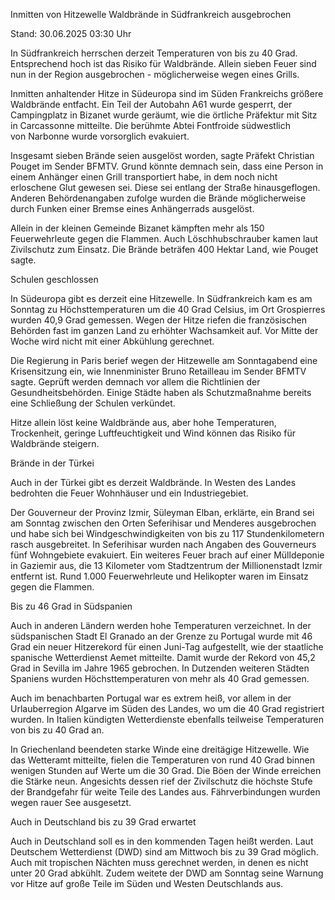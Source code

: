
Inmitten von Hitzewelle
Waldbrände in Südfrankreich ausgebrochen


Stand: 30.06.2025 03:30 Uhr


In Südfrankreich herrschen derzeit Temperaturen von bis zu 40 Grad. Entsprechend hoch ist das Risiko für Waldbrände. Allein sieben Feuer sind nun in der Region ausgebrochen - möglicherweise wegen eines Grills.



Inmitten anhaltender Hitze in Südeuropa sind im Süden Frankreichs größere Waldbrände entfacht. Ein Teil der Autobahn A61 wurde gesperrt, der Campingplatz in Bizanet wurde geräumt, wie die örtliche Präfektur mit Sitz in Carcassonne mitteilte. Die berühmte Abtei Fontfroide südwestlich von Narbonne wurde vorsorglich evakuiert.


Insgesamt sieben Brände seien ausgelöst worden, sagte Präfekt Christian Pouget im Sender BFMTV. Grund könnte demnach sein, dass eine Person in einem Anhänger einen Grill transportiert habe, in dem noch nicht erloschene Glut gewesen sei. Diese sei entlang der Straße hinausgeflogen. Anderen Behördenangaben zufolge wurden die Brände möglicherweise durch Funken einer Bremse eines Anhängerrads ausgelöst.


Allein in der kleinen Gemeinde Bizanet kämpften mehr als 150 Feuerwehrleute gegen die Flammen. Auch Löschhubschrauber kamen laut Zivilschutz zum Einsatz. Die Brände beträfen 400 Hektar Land, wie Pouget sagte.

Schulen geschlossen


In Südeuropa gibt es derzeit eine Hitzewelle. In Südfrankreich kam es am Sonntag zu Höchsttemperaturen um die 40 Grad Celsius, im Ort Grospierres wurden 40,9 Grad gemessen. Wegen der Hitze riefen die französischen Behörden fast im ganzen Land zu erhöhter Wachsamkeit auf. Vor Mitte der Woche wird nicht mit einer Abkühlung gerechnet.


Die Regierung in Paris berief wegen der Hitzewelle am Sonntagabend eine Krisensitzung ein, wie Innenminister Bruno Retailleau im Sender BFMTV sagte. Geprüft werden demnach vor allem die Richtlinien der Gesundheitsbehörden. Einige Städte haben als Schutzmaßnahme bereits eine Schließung der Schulen verkündet.


Hitze allein löst keine Waldbrände aus, aber hohe Temperaturen, Trockenheit, geringe Luftfeuchtigkeit und Wind können das Risiko für Waldbrände steigern.

Brände in der Türkei


Auch in der Türkei gibt es derzeit Waldbrände. In Westen des Landes bedrohten die Feuer Wohnhäuser und ein Industriegebiet.


Der Gouverneur der Provinz Izmir, Süleyman Elban, erklärte, ein Brand sei am Sonntag zwischen den Orten Seferihisar und Menderes ausgebrochen und habe sich bei Windgeschwindigkeiten von bis zu 117 Stundenkilometern rasch ausgebreitet. In Seferihisar wurden nach Angaben des Gouverneurs fünf Wohngebiete evakuiert. Ein weiteres Feuer brach auf einer Mülldeponie in Gaziemir aus, die 13 Kilometer vom Stadtzentrum der Millionenstadt Izmir entfernt ist. Rund 1.000 Feuerwehrleute und Helikopter waren im Einsatz gegen die Flammen.

Bis zu 46 Grad in Südspanien


Auch in anderen Ländern werden hohe Temperaturen verzeichnet. In der südspanischen Stadt El Granado an der Grenze zu Portugal wurde mit 46 Grad ein neuer Hitzerekord für einen Juni-Tag aufgestellt, wie der staatliche spanische Wetterdienst Aemet mitteilte. Damit wurde der Rekord von 45,2 Grad in Sevilla im Jahre 1965 gebrochen. In Dutzenden weiteren Städten Spaniens wurden Höchsttemperaturen von mehr als 40 Grad gemessen.


Auch im benachbarten Portugal war es extrem heiß, vor allem in der Urlauberregion Algarve im Süden des Landes, wo um die 40 Grad registriert wurden. In Italien kündigten Wetterdienste ebenfalls teilweise Temperaturen von bis zu 40 Grad an.


In Griechenland beendeten starke Winde eine dreitägige Hitzewelle. Wie das Wetteramt mitteilte, fielen die Temperaturen von rund 40 Grad binnen wenigen Stunden auf Werte um die 30 Grad. Die Böen der Winde erreichen die Stärke neun. Angesichts dessen rief der Zivilschutz die höchste Stufe der Brandgefahr für weite Teile des Landes aus. Fährverbindungen wurden wegen rauer See ausgesetzt.

Auch in Deutschland bis zu 39 Grad erwartet


Auch in Deutschland soll es in den kommenden Tagen heißt werden. Laut Deutschem Wetterdienst (DWD) sind am Mittwoch bis zu 39 Grad möglich. Auch mit tropischen Nächten muss gerechnet werden, in denen es nicht unter 20 Grad abkühlt. Zudem weitete der DWD am Sonntag seine Warnung vor Hitze auf große Teile im Süden und Westen Deutschlands aus.

